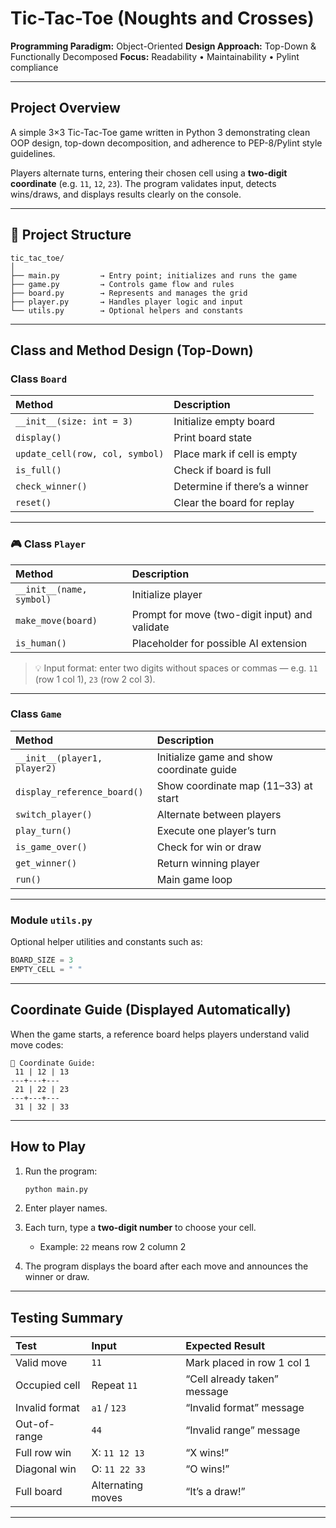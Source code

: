 # Tic-Tac-Toe (Noughts and Crosses)

**Programming Paradigm:** Object-Oriented
**Design Approach:** Top-Down & Functionally Decomposed
**Focus:** Readability • Maintainability • Pylint compliance

---

## Project Overview

A simple 3×3 Tic-Tac-Toe game written in Python 3 demonstrating clean OOP design, top-down decomposition, and adherence to PEP-8/Pylint style guidelines.

Players alternate turns, entering their chosen cell using a **two-digit coordinate** (e.g. `11`, `12`, `23`).
The program validates input, detects wins/draws, and displays results clearly on the console.

---

## 📁 Project Structure

```
tic_tac_toe/
│
├── main.py         → Entry point; initializes and runs the game
├── game.py         → Controls game flow and rules
├── board.py        → Represents and manages the grid
├── player.py       → Handles player logic and input
└── utils.py        → Optional helpers and constants
```

---

## Class and Method Design (Top-Down)

### Class `Board`

| Method                          | Description                   |
| :------------------------------ | :---------------------------- |
| `__init__(size: int = 3)`       | Initialize empty board        |
| `display()`                     | Print board state             |
| `update_cell(row, col, symbol)` | Place mark if cell is empty   |
| `is_full()`                     | Check if board is full        |
| `check_winner()`                | Determine if there’s a winner |
| `reset()`                       | Clear the board for replay    |

---

### 🎮 Class `Player`

| Method                   | Description                                    |
| :----------------------- | :--------------------------------------------- |
| `__init__(name, symbol)` | Initialize player                              |
| `make_move(board)`       | Prompt for move (two-digit input) and validate |
| `is_human()`             | Placeholder for possible AI extension          |

> 💡 Input format: enter two digits without spaces or commas — e.g. `11` (row 1 col 1), `23` (row 2 col 3).

---

### Class `Game`

| Method                       | Description                               |
| :--------------------------- | :---------------------------------------- |
| `__init__(player1, player2)` | Initialize game and show coordinate guide |
| `display_reference_board()`  | Show coordinate map (11–33) at start      |
| `switch_player()`            | Alternate between players                 |
| `play_turn()`                | Execute one player’s turn                 |
| `is_game_over()`             | Check for win or draw                     |
| `get_winner()`               | Return winning player                     |
| `run()`                      | Main game loop                            |

---

### Module `utils.py`

Optional helper utilities and constants such as:

```python
BOARD_SIZE = 3
EMPTY_CELL = " "
```

---

## Coordinate Guide (Displayed Automatically)

When the game starts, a reference board helps players understand valid move codes:

```
📍 Coordinate Guide:
 11 | 12 | 13
---+---+---
 21 | 22 | 23
---+---+---
 31 | 32 | 33
```

---

## How to Play

1. Run the program:

   ```bash
   python main.py
   ```
2. Enter player names.
3. Each turn, type a **two-digit number** to choose your cell.

   * Example: `22` means row 2 column 2
4. The program displays the board after each move and announces the winner or draw.

---

## Testing Summary

| Test           | Input             | Expected Result              |
| :------------- | :---------------- | :--------------------------- |
| Valid move     | `11`              | Mark placed in row 1 col 1   |
| Occupied cell  | Repeat `11`       | “Cell already taken” message |
| Invalid format | `a1` / `123`      | “Invalid format” message     |
| Out-of-range   | `44`              | “Invalid range” message      |
| Full row win   | X: `11 12 13`     | “X wins!”                 |
| Diagonal win   | O: `11 22 33`     | “O wins!”                 |
| Full board     | Alternating moves | “It’s a draw!”            |

---
